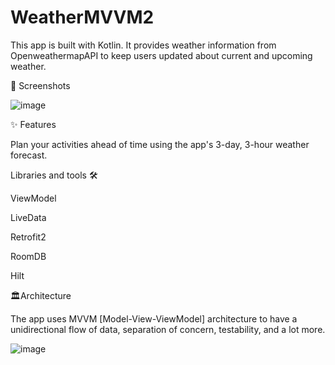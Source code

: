 
# WeatherMVVM2

This app is built with Kotlin. It provides weather information from OpenweathermapAPI to keep users updated about current and upcoming weather.

📸 Screenshots

![image](https://github.com/shyrik311/WeatherMVVM2/assets/107106660/ac0c8926-cd30-4b4f-ac4c-3e864a1bbce7)

✨ Features

Plan your activities ahead of time using the app's 3-day, 3-hour weather forecast.

Libraries and tools 🛠

ViewModel

LiveData

Retrofit2

RoomDB

Hilt

🏛Architecture

The app uses MVVM [Model-View-ViewModel] architecture to have a unidirectional flow of data, separation of concern, testability, and a lot more.

![image](https://github.com/shyrik311/WeatherMVVM2/assets/107106660/e974183c-37b2-4b4a-a18f-398d2dea86e9)

